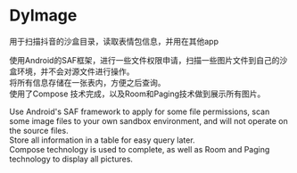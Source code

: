 # DyImage
用于扫描抖音的沙盒目录，读取表情包信息，并用在其他app

使用Android的SAF框架，进行一些文件权限申请，扫描一些图片文件到自己的沙盒环境，并不会对源文件进行操作。  
将所有信息存储在一张表内，方便之后查询。  
使用了Compose 技术完成，以及Room和Paging技术做到展示所有图片。  

Use Android's SAF framework to apply for some file permissions, scan some image files to your own sandbox environment, and will not operate on the source files.  
Store all information in a table for easy query later.  
Compose technology is used to complete, as well as Room and Paging technology to display all pictures.  
